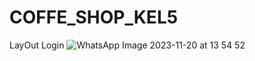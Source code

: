 # COFFE_SHOP_KEL5
LayOut Login
![WhatsApp Image 2023-11-20 at 13 54 52](https://github.com/RimaAmelia02/COFFE_SHOP_KEL5/assets/150983030/172a4602-f83a-4be5-8081-9d6fe7e945cd)
